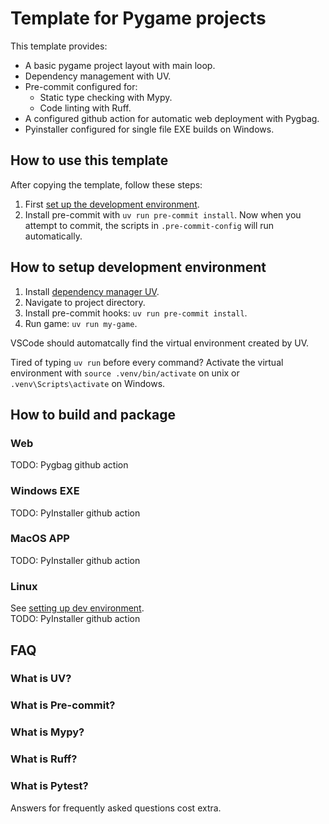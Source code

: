 # Template for Pygame projects

This template provides:

* A basic pygame project layout with main loop.
* Dependency management with UV.
* Pre-commit configured for:
  * Static type checking with Mypy.
  * Code linting with Ruff.
* A configured github action for automatic web deployment with Pygbag.
* Pyinstaller configured for single file EXE builds on Windows.



## How to use this template

After copying the template, follow these steps:

1. First [set up the development environment](#How-to-setup-development-environment).
2. Install pre-commit with `uv run pre-commit install`. Now when you attempt to commit, the scripts in `.pre-commit-config` will run automatically.


## How to setup development environment

1. Install [dependency manager UV](https://docs.astral.sh/uv/getting-started/installation/).
1. Navigate to project directory.
1. Install pre-commit hooks: `uv run pre-commit install`.
1. Run game: `uv run my-game`.

VSCode should automatcally find the virtual environment created by UV.

Tired of typing `uv run` before every command? Activate the virtual environment with `source .venv/bin/activate` on unix or `.venv\Scripts\activate` on Windows.


## How to build and package

### Web

TODO: Pygbag github action

### Windows EXE

TODO: PyInstaller github action

### MacOS APP

TODO: PyInstaller github action

### Linux

See [setting up dev environment](#How-to-setup-development-environment).  
TODO: PyInstaller github action


## FAQ

### What is UV?

### What is Pre-commit?

### What is Mypy?

### What is Ruff?

### What is Pytest?

Answers for frequently asked questions cost extra.